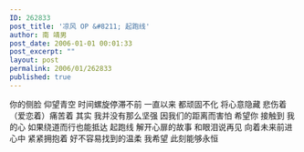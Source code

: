 ```yaml
---
ID: 262833
post_title: '凉风 OP &#8211; 起跑线'
author: 南 靖男
post_date: 2006-01-01 00:01:33
post_excerpt: ""
layout: post
permalink: 2006/01/262833
published: true
---
```

你的侧脸 仰望青空
时间螺旋停滞不前
一直以来 都顽固不化
将心意隐藏
悲伤着（爱恋着）痛苦着
其实 我并没有那么坚强
因我们的距离而害怕
希望你 接触到
我的心
如果绕道而行也能抵达
起跑线
解开心扉的故事
和眼泪说再见
向着未来前进
心中 紧紧拥抱着
好不容易找到的温柔
我希望
此刻能够永恒